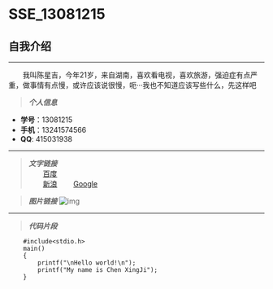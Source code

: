 # SSE_13081215
## 自我介绍
***
　　我叫陈星吉，今年21岁，来自湖南，喜欢看电视，喜欢旅游，强迫症有点严重，做事情有点慢，或许应该说很慢，呃···我也不知道应该写些什么，先这样吧
  

>***个人信息***
* **学号**：13081215
* **手机**：13241574566
* **QQ**: 415031938


***
>***文字链接***  
　　[百度](http://www.baidu.com)  
　　[新浪](http://www.sina.com)
　　[Google](http://www.google.com)
    
>***图片链接***
    ![img](http://pic24.nipic.com/20121008/9195996_102130319123_2.jpg)

***
>***代码片段***
```
    #include<stdio.h>
    main()
    {
        printf("\nHello world!\n");
        printf("My name is Chen XingJi");
    }
```
